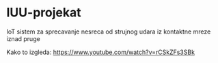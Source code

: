 # IUU-projekat
IoT sistem za sprecavanje nesreca od strujnog udara iz kontaktne mreze iznad pruge

Kako to izgleda:
https://www.youtube.com/watch?v=rCSkZFs3SBk
